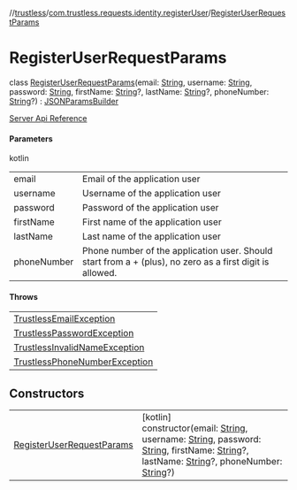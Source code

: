 //[trustless](../../../index.md)/[com.trustless.requests.identity.registerUser](../index.md)/[RegisterUserRequestParams](index.md)

# RegisterUserRequestParams

class [RegisterUserRequestParams](index.md)(email: [String](https://kotlinlang.org/api/latest/jvm/stdlib/kotlin/-string/index.html), username: [String](https://kotlinlang.org/api/latest/jvm/stdlib/kotlin/-string/index.html), password: [String](https://kotlinlang.org/api/latest/jvm/stdlib/kotlin/-string/index.html), firstName: [String](https://kotlinlang.org/api/latest/jvm/stdlib/kotlin/-string/index.html)?, lastName: [String](https://kotlinlang.org/api/latest/jvm/stdlib/kotlin/-string/index.html)?, phoneNumber: [String](https://kotlinlang.org/api/latest/jvm/stdlib/kotlin/-string/index.html)?) : [JSONParamsBuilder](../../com.trustless.params/-j-s-o-n-params-builder/index.md)

[Server Api Reference](https://developer.staq.io/docs/apis/identity#/User%20management/Create%20a%20user)

#### Parameters

kotlin

| | |
|---|---|
| email | Email of the application user |
| username | Username of the application user |
| password | Password of the application user |
| firstName | First name of the application user |
| lastName | Last name of the application user |
| phoneNumber | Phone number of the application user. Should start from a + (plus), no zero as a first digit is allowed. |

#### Throws

| |
|---|
| [TrustlessEmailException](../../com.trustless.exceptions/-trustless-email-exception/index.md) |
| [TrustlessPasswordException](../../com.trustless.exceptions/-trustless-password-exception/index.md) |
| [TrustlessInvalidNameException](../../com.trustless.exceptions/-trustless-invalid-name-exception/index.md) |
| [TrustlessPhoneNumberException](../../com.trustless.exceptions/-trustless-phone-number-exception/index.md) |

## Constructors

| | |
|---|---|
| [RegisterUserRequestParams](-register-user-request-params.md) | [kotlin]<br>constructor(email: [String](https://kotlinlang.org/api/latest/jvm/stdlib/kotlin/-string/index.html), username: [String](https://kotlinlang.org/api/latest/jvm/stdlib/kotlin/-string/index.html), password: [String](https://kotlinlang.org/api/latest/jvm/stdlib/kotlin/-string/index.html), firstName: [String](https://kotlinlang.org/api/latest/jvm/stdlib/kotlin/-string/index.html)?, lastName: [String](https://kotlinlang.org/api/latest/jvm/stdlib/kotlin/-string/index.html)?, phoneNumber: [String](https://kotlinlang.org/api/latest/jvm/stdlib/kotlin/-string/index.html)?) |
